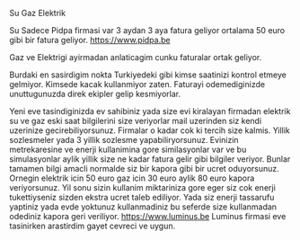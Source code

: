 Su Gaz Elektrik

Su Sadece Pidpa firmasi var 3 aydan 3 aya fatura geliyor ortalama 50 euro gibi bir fatura geliyor.
https://www.pidpa.be

Gaz ve Elektrigi ayirmadan anlaticagim cunku faturalar ortak geliyor.

Burdaki en sasirdigim nokta Turkiyedeki gibi kimse saatinizi kontrol etmeye gelmiyor. Kimsede kacak kullanmiyor zaten. Faturayi odemediginizde unuttugunuzda direk ekipler gelip kesmiyorlar. 

Yeni eve tasindiginizda ev sahibiniz yada size evi kiralayan firmadan elektrik su ve gaz eski saat bilgilerini size veriyorlar mail uzerinden siz kendi uzerinize gecirebiliyorsunuz. Firmalar o kadar cok ki tercih size kalmis. Yillik sozlesmeler yada 3 yillik sozlesme yapabiliryorsunuz. Evinizin metrekaresine ve enerji kullanimina gore similasyonlar var ve bu simulasyonlar aylik yillik size ne kadar fatura gelir gibi bilgiler veriyor. Bunlar tamamen bilgi amacli normalde siz bir kapora gibi bir ucret oduyorsunuz. Ornegin elektrik icin 50 euro gaz icin 30 euro aylik 80 euro kapora veriyorsunuz. Yil sonu sizin kullanim miktariniza gore eger siz cok enerji tukettiyseniz sizden ekstra ucret taleb ediliyor. Yada siz enerji tassarufu yaptiniz yada evde yoktunuz kullanmadiniz bu seferde size kullanmadan odediniz kapora geri veriliyor.
https://www.luminus.be Luminus firmasi eve tasinirken arastirdim gayet cevreci ve uygun.

